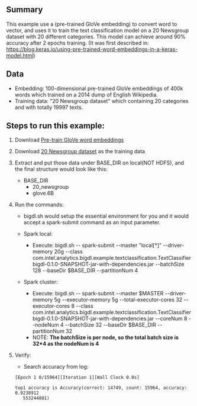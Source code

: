 ## Summary
 This example use a (pre-trained GloVe embedding) to convert word to vector,
 and uses it to train the text classification model on a 20 Newsgroup dataset
 with 20 different categories. This model can achieve around 90% accuracy after 2 epochs training.
(It was first described in: https://blog.keras.io/using-pre-trained-word-embeddings-in-a-keras-model.html)
## Data
* Embedding: 100-dimensional pre-trained GloVe embeddings of 400k words which trained on a 2014 dump of English Wikipedia.
* Training data: "20 Newsgroup dataset" which containing 20 categories and with totally 19997 texts.

## Steps to run this example:
1. Download [Pre-train GloVe word embeddings](http://nlp.stanford.edu/data/glove.6B.zip)
2. Download [20 Newsgroup dataset](http://www.cs.cmu.edu/afs/cs.cmu.edu/project/theo-20/www/data/news20.html) as the training data
3. Extract and put those data under BASE_DIR on local(NOT HDFS), and the final structure would look like this:
   * BASE_DIR
       -  20_newsgroup
       -  glove.6B
         
3. Run the commands:
    * bigdl.sh would setup the essential environment for you and it would accept a spark-submit command as an input parameter.
    * Spark local:
      * Execute: bigdl.sh -- spark-submit --master "local[*]" --driver-memory 20g --class com.intel.analytics.bigdl.example.textclassification.TextClassifier  bigdl-0.1.0-SNAPSHOT-jar-with-dependencies.jar --batchSize 128  --baseDir $BASE_DIR --partitionNum 4

    * Spark cluster:
      * Execute: bigdl.sh -- spark-submit --master  $MASTER --driver-memory 5g --executor-memory 5g    --total-executor-cores 32 --executor-cores 8 --class com.intel.analytics.bigdl.example.textclassification.TextClassifier  bigdl-0.1.0-SNAPSHOT-jar-with-dependencies.jar  --coreNum 8 --nodeNum 4 --batchSize 32  --baseDir $BASE_DIR --partitionNum 32
      * NOTE:  __The batchSize is per node, so the total batch size is 32*4 as the nodeNum is 4__

4. Verify:
   * Search accuracy from log:
   ``` 
   [Epoch 1 0/15964][Iteration 1][Wall Clock 0.0s] 
   
   top1 accuracy is Accuracy(correct: 14749, count: 15964, accuracy: 0.9238912
      553244801)
